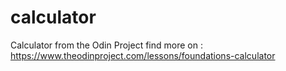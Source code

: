 # calculator
Calculator from the Odin Project
find more on : https://www.theodinproject.com/lessons/foundations-calculator
